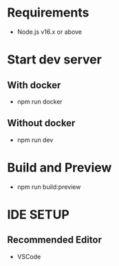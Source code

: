 # Requirements

- Node.js v16.x or above

# Start dev server

## With docker

- npm run docker

## Without docker

- npm run dev

# Build and Preview

- npm run build:preview

# IDE SETUP

## Recommended Editor

- VSCode
